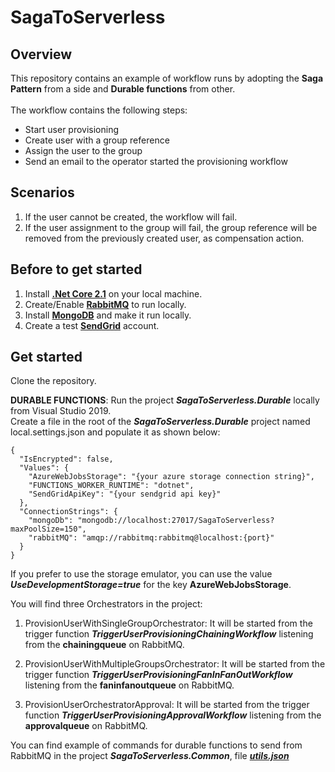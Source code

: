 # SagaToServerless

## Overview

This repository contains an example of workflow runs by adopting the <b>Saga Pattern</b> from a side and <b>Durable functions</b> from other.
</br></br>The workflow contains the following steps:
- Start user provisioning
- Create user with a group reference
- Assign the user to the group
- Send an email to the operator started the provisioning workflow

## Scenarios
 1. If the user cannot be created, the workflow will fail.
 2. If the user assignment to the group will fail, the group reference will be removed from the previously created user, as compensation action.

## Before to get started
1. Install [**.Net Core 2.1**](https://dotnet.microsoft.com/download/dotnet-core/2.1) on your local machine.
1. Create/Enable [**RabbitMQ**](https://www.rabbitmq.com/download.html) to run locally.
2. Install [**MongoDB**](https://docs.mongodb.com/manual/installation/) and make it run locally.
3. Create a test [**SendGrid**](https://sendgrid.com/) account.

## Get started
Clone the repository.

**DURABLE FUNCTIONS**: Run the project ***SagaToServerless.Durable*** locally from Visual Studio 2019.</br>
Create a file in the root of the ***SagaToServerless.Durable*** project named local.settings.json and populate it as shown below:
```
{
  "IsEncrypted": false,
  "Values": {
    "AzureWebJobsStorage": "{your azure storage connection string}",
    "FUNCTIONS_WORKER_RUNTIME": "dotnet",
    "SendGridApiKey": "{your sendgrid api key}"
  },
  "ConnectionStrings": {
    "mongoDb": "mongodb://localhost:27017/SagaToServerless?maxPoolSize=150",
    "rabbitMQ": "amqp://rabbitmq:rabbitmq@localhost:{port}"
  }
}
```

If you prefer to use the storage emulator, you can use the value ***UseDevelopmentStorage=true*** for the key **AzureWebJobsStorage**.

You will find three Orchestrators in the project:

1. ProvisionUserWithSingleGroupOrchestrator: It will be started from the trigger function ***TriggerUserProvisioningChainingWorkflow*** listening from the **chainingqueue** on RabbitMQ.

2. ProvisionUserWithMultipleGroupsOrchestrator: It will be started from the trigger function ***TriggerUserProvisioningFanInFanOutWorkflow*** listening from the **faninfanoutqueue** on RabbitMQ.

3. ProvisionUserOrchestratorApproval: It will be started from the trigger function ***TriggerUserProvisioningApprovalWorkflow*** listening from the **approvalqueue** on RabbitMQ.

You can find example of commands for durable functions to send from RabbitMQ in the project ***SagaToServerless.Common***, file [***utils.json***](https://github.com/pregoli/SagaToServerless/blob/master/SagaToServerless.Common/utils.json)
